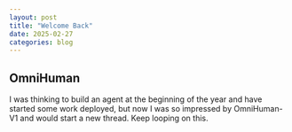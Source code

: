 ```yaml
---
layout: post
title: "Welcome Back"
date: 2025-02-27
categories: blog
---
```


## OmniHuman
I was thinking to build an agent at the beginning of the year and have started some work deployed, but now I was so impressed by OmniHuman-V1 and would start a new thread. Keep looping on this.
